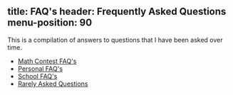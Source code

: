 title: FAQ's
header: Frequently Asked Questions
menu-position: 90
---

This is a compilation of answers to questions that I have been asked over time.

* [Math Contest FAQ's](FAQs/contest.html)
* [Personal FAQ's](FAQs/personal.html)
* [School FAQ's](FAQs/school.html)
* [Rarely Asked Questions](FAQs/raqs.html)
